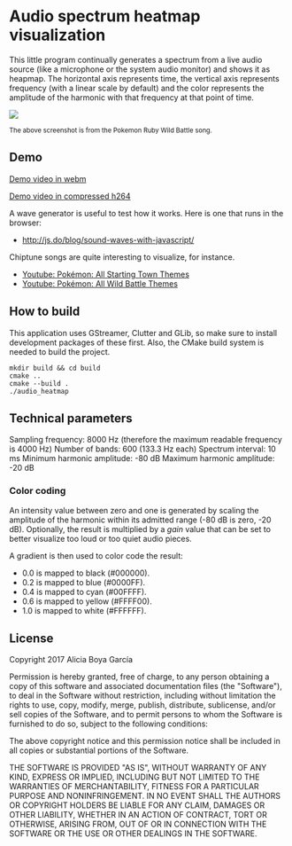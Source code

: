 Audio spectrum heatmap visualization
====================================

This little program continually generates a spectrum from a live audio source (like a microphone or the system audio monitor) and shows it as heapmap. The horizontal axis represents time, the vertical axis represents frequency (with a linear scale by default) and the color represents the amplitude of the harmonic with that frequency at that point of time.

![](http://i.imgur.com/FuCxWIO.png)

<small>The above screenshot is from the Pokemon Ruby Wild Battle song.</small>

Demo
----

[Demo video in webm](http://ntrrgc.rufian.eu/audio-heatmap-demo.webm)

[Demo video in compressed h264](http://ntrrgc.rufian.eu/audio-heatmap-demo.m4v)

A wave generator is useful to test how it works. Here is one that runs in the browser:

* http://js.do/blog/sound-waves-with-javascript/

Chiptune songs are quite interesting to visualize, for instance.

* [Youtube: Pokémon: All Starting Town Themes](https://www.youtube.com/watch?v=a6BNA1_H310&index=2&list=PLYoH_H6bypnkwWeWitN-r5fShyaOTdTmj)
* [Youtube: Pokémon: All Wild Battle Themes](https://www.youtube.com/watch?v=a6BNA1_H310&list=PLYoH_H6bypnkwWeWitN-r5fShyaOTdTmj&index=2)

How to build
------------

This application uses GStreamer, Clutter and GLib, so make sure to install development packages of these first. Also, the CMake build system is needed to build the project.

```
mkdir build && cd build
cmake ..
cmake --build .
./audio_heatmap
```

Technical parameters
--------------------

Sampling frequency: 8000 Hz (therefore the maximum readable frequency is 4000 Hz)
Number of bands: 600 (133.3 Hz each)
Spectrum interval: 10 ms
Minimum harmonic amplitude: -80 dB
Maximum harmonic amplitude: -20 dB

### Color coding

An intensity value between zero and one is generated by scaling the amplitude of the harmonic within its admitted range (-80 dB is zero, -20 dB). Optionally, the result is multiplied by a *gain* value that can be set to better visualize too loud or too quiet audio pieces.

A gradient is then used to color code the result:

* 0.0 is mapped to black (#000000).
* 0.2 is mapped to blue (#0000FF).
* 0.4 is mapped to cyan (#00FFFF).
* 0.6 is mapped to yellow (#FFFF00).
* 1.0 is mapped to white (#FFFFFF).

License
-------

Copyright 2017 Alicia Boya García

Permission is hereby granted, free of charge, to any person obtaining a copy of this software and associated documentation files (the "Software"), to deal in the Software without restriction, including without limitation the rights to use, copy, modify, merge, publish, distribute, sublicense, and/or sell copies of the Software, and to permit persons to whom the Software is furnished to do so, subject to the following conditions:

The above copyright notice and this permission notice shall be included in all copies or substantial portions of the Software.

THE SOFTWARE IS PROVIDED "AS IS", WITHOUT WARRANTY OF ANY KIND, EXPRESS OR IMPLIED, INCLUDING BUT NOT LIMITED TO THE WARRANTIES OF MERCHANTABILITY, FITNESS FOR A PARTICULAR PURPOSE AND NONINFRINGEMENT. IN NO EVENT SHALL THE AUTHORS OR COPYRIGHT HOLDERS BE LIABLE FOR ANY CLAIM, DAMAGES OR OTHER LIABILITY, WHETHER IN AN ACTION OF CONTRACT, TORT OR OTHERWISE, ARISING FROM, OUT OF OR IN CONNECTION WITH THE SOFTWARE OR THE USE OR OTHER DEALINGS IN THE SOFTWARE.
